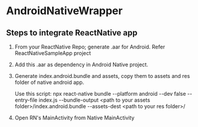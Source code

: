 # AndroidNativeWrapper

## Steps to integrate ReactNative app
1. From your ReactNative Repo; generate .aar for Android. Refer ReactNativeSampleApp project
2. Add this .aar as dependency in Android Native project. 
3. Generate index.android.bundle and assets, copy them to assets and res folder of native android app.

   Use this script: 
   npx react-native bundle --platform android --dev false --entry-file index.js --bundle-output \<path to your assets folder>/index.android.bundle --assets-dest \<path to your res folder>/
   
5. Open RN's MainActivity from Native MainActivity
